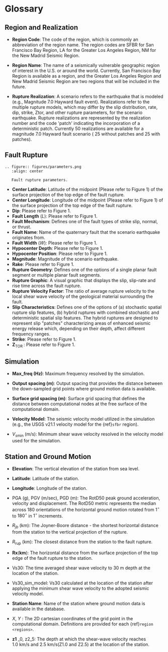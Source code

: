 # Glossary


## Region and Realization

- **Region Code**: The code of the region, which is commonly an abbreviation of the region name. The region codes are SFBR for San Francisco Bay Region, LA for the Greater Los Angeles Region, NM for the New Madrid Seismic Region.

- **Region Name**: The name of a seismically vulnerable geographic region of interest in the U.S. or around the world. Currently, San Francisco Bay Region is available as a region, and the Greater Los Angeles Region and New Madrid Seismic Region are two regions that will be included in the future.

- **Rupture Realization**: A scenario refers to the earthquake that is modeled (e.g., Magnitude 7.0 Hayward fault event). Realizations refer to the multiple rupture models, which may differ by the slip distribution, rate, dip, strike, Ztor, and other rupture parameters, for the scenario earthquake. Rupture realizations are represented by the realization number and the code 'patch' indicating the incorporation of a deterministic patch. Currently 50 realizations are available for a magnitude 7.0 Hayward fault scenario ( 25 without patches and 25 with patches).

## Fault Rupture

```{eval-rst}
.. figure:: figures/parameters.png
   :align: center

   Fault rupture parameters.
```

- **Center Latitude**: Latitude of the midpoint (Please refer to Figure 1) of the surface projection of the top edge of the fault rupture.
- **Center Longitude**: Longitude of the midpoint (Please refer to Figure 1) of the surface projection of the top edge of the fault rupture.
- **Dip**: Please refer to Figure 1.
- **Fault Length** ($L$): Please refer to Figure 1.
- **Fault Mechanism**: Defines one of the fault types of strike slip, normal, or thrust.
- **Fault Name**: Name of the quaternary fault that the scenario earthquake originates from.
- **Fault Width** ($W$): Please refer to Figure 1.
- **Hypocenter Depth**: Please refer to Figure 1.
- **Hypocenter Position**: Please refer to Figure 1.
- **Magnitude**: Magnitude of the scenario earthquake.
- **Rake**: Please refer to Figure 1.
- **Rupture Geometry**: Defines one of the options of a single planar fault segment or multiple planar fault segments.
- **Rupture Graphic**: A visual graphic that displays the slip, slip-rate and rise time across the fault rupture.
- **Rupture Velocity Factor**: The ratio of average rupture velocity to the local shear wave velocity of the geological material surrounding the fault.
- **Slip Characteristics**: Defines one of the options of (a) stochastic spatial rupture slip features, (b) hybrid ruptures with combined stochastic and deterministic spatial slip features. The hybrid ruptures are designed to represent slip "patches" characterizing areas of enhanced seismic energy release which, depending on their depth, affect different frequency ranges.
- **Strike**: Please refer to Figure 1.
- $\mathbf{Z}_{\text {TOR }}$: Please refer to Figure 1.

## Simulation

- **Max_freq (Hz)**: Maximum frequency resolved by the simulation.
- **Output spacing (m)**: Output spacing that provides the distance between the down-sampled grid points where ground motion data is available.

- **Surface grid spacing (m)**: Surface grid spacing that defines the distance between computational nodes at the free surface of the computational domain.

- **Velocity Model**: The seismic velocity model utilized in the simulation (e.g., the USGS v21.1 velocity model for the {ref}`sfbr` region).

- $V_{s \mathrm{min}}$ (m/s): Minimum shear wave velocity resolved in the velocity model used for the simulation.

## Station and Ground Motion

- **Elevation**: The vertical elevation of the station from sea level.
- **Latitude**: Latitude of the station.
- **Longitude**: Longitude of the station.
- PGA (g), PGV (m/sec), PGD (m): The RotD50 peak ground acceleration, velocity and displacement. The RotD50 metric represents the median across 180 orientations of the horizontal ground motion rotated from $1^{\circ}$ to $180^{\circ}$ in $1^{\circ}$ increments.
- $R_{j b}$ (km): The Joyner-Boore distance - the shortest horizontal distance from the station to the vertical projection of the rupture.
- $R_{\mathrm{rup}}$ (km): The closest distance from the station to the fault rupture.
- $\mathbf{R x}(\mathbf{k m})$: The horizontal distance from the surface projection of the top edge of the fault rupture to the station.

- Vs30: The time averaged shear wave velocity to 30 m depth at the location of the station.
- Vs30_sim_model: Vs30 calculated at the location of the station after applying the minimum shear wave velocity to the adopted seismic velocity model.

- **Station Name**: Name of the station where ground motion data is available in the database.
- $X$, $Y$ : The 2D cartesian coordinates of the grid point in the computational domain. Definitions are provided for each {ref}`region <regions>`.
- $\mathbf{z 1}$ _0, z2_5: The depth at which the shear-wave velocity reaches $1.0 \mathrm{~km} / \mathrm{s}$ and $2.5 \mathrm{~km} / \mathrm{s}(\mathrm{Z} 1.0$ and Z2.5) at the location of the station.

